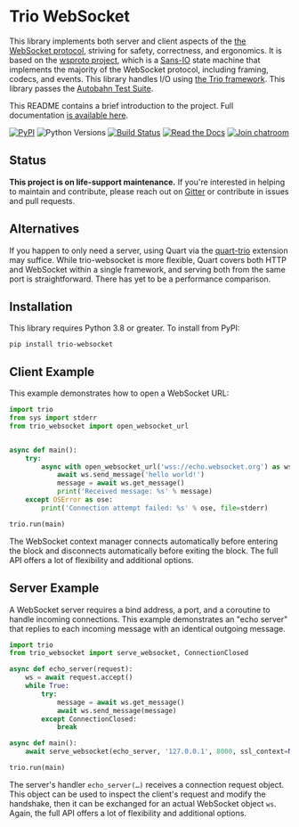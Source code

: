 # Trio WebSocket

This library implements both server and client aspects of the [the WebSocket
protocol](https://tools.ietf.org/html/rfc6455), striving for safety,
correctness, and ergonomics. It is based on the [wsproto
project](https://wsproto.readthedocs.io/en/latest/), which is a
[Sans-IO](https://sans-io.readthedocs.io/) state machine that implements the
majority of the WebSocket protocol, including framing, codecs, and events. This
library handles I/O using [the Trio
framework](https://trio.readthedocs.io/en/latest/). This library passes the
[Autobahn Test Suite](https://github.com/crossbario/autobahn-testsuite).

This README contains a brief introduction to the project. Full documentation [is
available here](https://trio-websocket.readthedocs.io).

[![PyPI](https://img.shields.io/pypi/v/trio-websocket.svg?style=flat-square)](https://pypi.org/project/trio-websocket/)
![Python Versions](https://img.shields.io/pypi/pyversions/trio-websocket.svg?style=flat-square)
[![Build Status](https://img.shields.io/github/actions/workflow/status/python-trio/trio-websocket/ci.yml)](https://github.com/python-trio/trio-websocket/actions/workflows/ci.yml)
[![Read the Docs](https://img.shields.io/readthedocs/trio-websocket.svg)](https://trio-websocket.readthedocs.io)
[![Join chatroom](https://img.shields.io/badge/chat-join%20now-blue.svg)](https://gitter.im/python-trio/general)

## Status
**This project is on life-support maintenance.** If you're interested in helping to maintain and contribute, please reach out on [Gitter](https://gitter.im/python-trio/general) or contribute in issues and pull requests.

## Alternatives

If you happen to only need a server, using Quart via the [quart-trio](https://github.com/pgjones/quart-trio)
extension may suffice.  While trio-websocket is more flexible, Quart covers
both HTTP and WebSocket within a single framework, and serving both from the
same port is straightforward.  There has yet to be a performance comparison.

## Installation

This library requires Python 3.8 or greater. To install from PyPI:

    pip install trio-websocket

## Client Example

This example demonstrates how to open a WebSocket URL:

```python
import trio
from sys import stderr
from trio_websocket import open_websocket_url


async def main():
    try:
        async with open_websocket_url('wss://echo.websocket.org') as ws:
            await ws.send_message('hello world!')
            message = await ws.get_message()
            print('Received message: %s' % message)
    except OSError as ose:
        print('Connection attempt failed: %s' % ose, file=stderr)

trio.run(main)
```

The WebSocket context manager connects automatically before entering the block
and disconnects automatically before exiting the block. The full API offers a
lot of flexibility and additional options.

## Server Example

A WebSocket server requires a bind address, a port, and a coroutine to handle
incoming connections. This example demonstrates an "echo server" that replies to
each incoming message with an identical outgoing message.

```python
import trio
from trio_websocket import serve_websocket, ConnectionClosed

async def echo_server(request):
    ws = await request.accept()
    while True:
        try:
            message = await ws.get_message()
            await ws.send_message(message)
        except ConnectionClosed:
            break

async def main():
    await serve_websocket(echo_server, '127.0.0.1', 8000, ssl_context=None)

trio.run(main)
```

The server's handler ``echo_server(…)`` receives a connection request object.
This object can be used to inspect the client's request and modify the
handshake, then it can be exchanged for an actual WebSocket object ``ws``.
Again, the full API offers a lot of flexibility and additional options.
